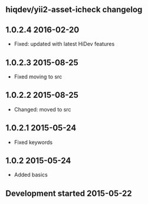 hiqdev/yii2-asset-icheck changelog
----------------------------------

## 1.0.2.4 2016-02-20

- Fixed: updated with latest HiDev features

## 1.0.2.3 2015-08-25

- Fixed moving to src

## 1.0.2.2 2015-08-25

- Changed: moved to src

## 1.0.2.1 2015-05-24

- Fixed keywords

## 1.0.2 2015-05-24

- Added basics

## Development started 2015-05-22

